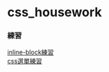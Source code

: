 # css_housework

### 練習
  [inline-block練習](https://jsbin.com/fefutag/edit?html,output)<br />
  [css選單練習](https://jsbin.com/xalila/edit?html,output)<br />
